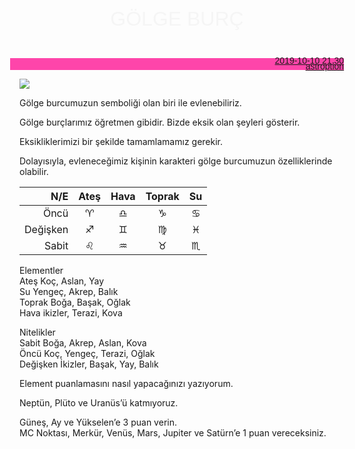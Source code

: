 <link href="https://x361x3ch.github.io/astro/styles.css" rel="stylesheet">

<style>

	fash {
		color: WhiteSmoke;
		line-height: 0.8;
		font-family: "Poppins", sans-serif;
		alignment: center;
		font-weight: 200;
		font-size: 32px;
		text-transform: capitalize;
		margin-top: 10%;
		margin-bottom: 10%;
	}

	p.kaynak {
		background-color: #fe45aa;
		line-height: 0.7;
		text-align: right;
		color: #e8e8e8;
		text-decoration: none;
		font-family: "Poppins", sans-serif;
		font-weight: 200;
		margin: 0 -3% 0 -3%;
	}

</style>

<center>

<fash> 

GÖLGE BURÇ

 </fash>

</center>

<br/>

<p class="kaynak"> 

<a style="font-weight: 400;" href="https://twitter.com/i/status/1168083846904123394">
2019-10-10 21.30</a> <br/> <a style="font-weight: 400;" href="https://twitter.com/astroption">astroption</a> 

</p>

[![](https://twitter.com/pic/profile_images/1155900734371717120/IGVGkjws_bigger.jpg)](https://twitter.com/astroption)

Gölge burcumuzun semboliği olan biri ile evlenebiliriz.  

Gölge burçlarımız öğretmen gibidir. Bizde eksik olan şeyleri gösterir.  

Eksikliklerimizi bir şekilde tamamlamamız gerekir.  

Dolayısıyla, evleneceğimiz kişinin karakteri gölge burcumuzun özelliklerinde olabilir.

<!-- https://twitter.com/i/status/1168086453412384768 -->  

<center>

| N/E | Ateş | Hava | Toprak | Su |  
|---:|:---:|:---:|:---:|:---:|  
| Öncü | ♈︎ | ♎︎ | ♑︎ | ♋︎ |  
| Değişken | ♐︎ | ♊︎ | ♍︎ | ♓︎ |  
| Sabit | ♌︎ | ♒︎ | ♉︎ | ♏︎ |  
 
</center>

Elementler  
Ateş Koç, Aslan, Yay  
Su Yengeç, Akrep, Balık  
Toprak Boğa, Başak, Oğlak  
Hava ikizler, Terazi, Kova  

Nitelikler  
Sabit Boğa, Akrep, Aslan, Kova  
Öncü Koç, Yengeç, Terazi, Oğlak  
Değişken İkizler, Başak, Yay, Balık

<!-- https://twitter.com/astroption/status/1182362783838543873 -->

Element puanlamasını nasıl yapacağınızı yazıyorum.

Neptün, Plüto ve Uranüs’ü katmıyoruz.  

Güneş, Ay ve Yükselen’e 3 puan verin.  
MC Noktası, Merkür, Venüs, Mars, Jupiter ve Satürn’e 1 puan vereceksiniz. 
